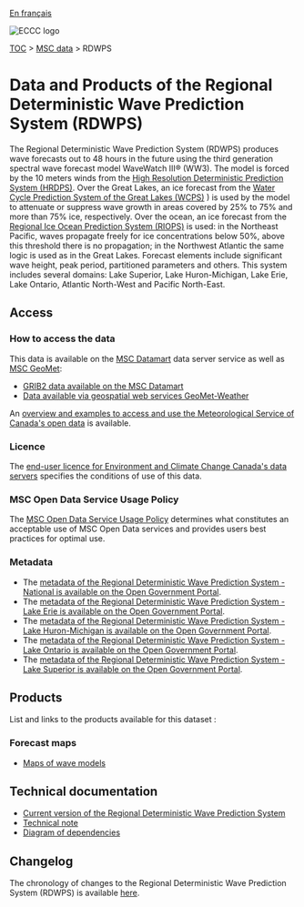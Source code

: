 [En français](readme_rdwps_fr.md)

![ECCC logo](../../img_eccc-logo.png)

[TOC](../../readme_en.md) > [MSC data](../readme_en.md) > RDWPS


# Data and Products of the Regional Deterministic Wave Prediction System (RDWPS)

The Regional Deterministic Wave Prediction System (RDWPS) produces wave forecasts out to 48 hours in the future using the third generation spectral wave forecast model WaveWatch III® (WW3). The model is forced by the 10 meters winds from the [High Resolution Deterministic Prediction System (HRDPS)](../nwp_hrdps/readme_hrdps_en.md). Over the Great Lakes, an ice forecast from the [Water Cycle Prediction System of the Great Lakes (WCPS)](../nwp_wcps/readme_wcps_en.md) )  is used by the model to attenuate or suppress wave growth in areas covered by 25% to 75% and more than 75% ice, respectively. Over the ocean, an ice forecast from the [Regional Ice Ocean Prediction System (RIOPS)](../nwp_riops/readme_riops_en.md)  is used: in the Northeast Pacific, waves propagate freely for ice concentrations below 50%, above this threshold there is no propagation; in the Northwest Atlantic the same logic is used as in the Great Lakes. Forecast elements include significant wave height, peak period, partitioned parameters and others. This system includes several domains: Lake Superior, Lake Huron-Michigan, Lake Erie, Lake Ontario, Atlantic North-West and Pacific North-East.

## Access

### How to access the data

This data is available on the [MSC Datamart](../../msc-datamart/readme_en.md) data server service as well as [MSC GeoMet](../../msc-geomet/readme_en.md):

* [GRIB2 data available on the MSC Datamart](readme_rdwps-datamart_en.md) 
* [Data available via geospatial web services GeoMet-Weather](../../msc-geomet/readme_en.md)

An [overview and examples to access and use the Meteorological Service of Canada's open data](../../usage/readme_en.md) is available.

### Licence

The [end-user licence for Environment and Climate Change Canada's data servers](../../licence/readme_en.md) specifies the conditions of use of this data.

### MSC Open Data Service Usage Policy

The [MSC Open Data Service Usage Policy](../../usage-policy/readme_en.md) determines what constitutes an acceptable use of MSC Open Data services and provides users best practices for optimal use.

### Metadata

* The [metadata of the Regional Deterministic Wave Prediction System - National is available on the Open Government Portal](https://open.canada.ca/data/en/dataset/9a6594f9-ad0e-4421-ba9d-16338e5a9cbe).
* The [metadata of the Regional Deterministic Wave Prediction System - Lake Erie is available on the Open Government Portal](https://open.canada.ca/data/en/dataset/bf1884e2-cbbb-4a50-ab40-c5b417723d17).
* The [metadata of the Regional Deterministic Wave Prediction System - Lake Huron-Michigan is available on the Open Government Portal](https://open.canada.ca/data/en/dataset/631e570e-59c3-42d7-aa7b-5a4666ab62b5).
* The [metadata of the Regional Deterministic Wave Prediction System - Lake Ontario is available on the Open Government Portal](https://open.canada.ca/data/en/dataset/38414289-4beb-4854-af58-5ab3b66665eb).
* The [metadata of the Regional Deterministic Wave Prediction System - Lake Superior is available on the Open Government Portal](https://open.canada.ca/data/en/dataset/88a5111c-136c-42a7-907f-523ad4365165).

## Products

List and links to the products available for this dataset :

### Forecast maps

* [Maps of wave models](https://weather.gc.ca/model_forecast/wave_e.html)

## Technical documentation

* [Current version of the Regional Deterministic Wave Prediction System](http://collaboration.cmc.ec.gc.ca/cmc/CMOI/product_guide/docs/tech_specifications/tech_specifications_RDWPS_e.pdf)
* [Technical note](http://collaboration.cmc.ec.gc.ca/cmc/CMOI/product_guide/docs/tech_notes/technote_rdwps_e.pdf)
* [Diagram of dependencies](https://collaboration.cmc.ec.gc.ca/cmc/cmos/public_doc/msc-data/nwep-dependency-diagrams/system_RDWPS_en.svg)

## Changelog

The chronology of changes to the Regional Deterministic Wave Prediction System (RDWPS) is available [here](changelog_rdwps_en.md).
